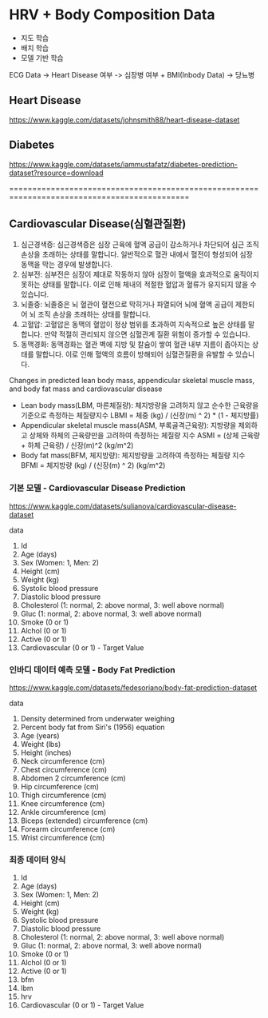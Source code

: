 # HRV + Body Composition Data

- 지도 학습
- 배치 학습
- 모델 기반 학습

ECG Data -> Heart Disease 여부 -> 심장병 여부 + BMI(Inbody Data) -> 당뇨병

## Heart Disease

https://www.kaggle.com/datasets/johnsmith88/heart-disease-dataset

## Diabetes

https://www.kaggle.com/datasets/iammustafatz/diabetes-prediction-dataset?resource=download

=============================================================================================

## Cardiovascular Disease(심혈관질환)

1. 심근경색증: 심근경색증은 심장 근육에 혈액 공급이 감소하거나 차단되어 심근 조직 손상을 초래하는 상태를 말합니다. 일반적으로 혈관 내에서 혈전이 형성되어 심장 동맥을 막는 경우에 발생합니다.
2. 심부전: 심부전은 심장이 제대로 작동하지 않아 심장이 혈액을 효과적으로 움직이지 못하는 상태를 말합니다. 이로 인해 체내의 적절한 혈압과 혈류가 유지되지 않을 수 있습니다.
3. 뇌졸중: 뇌졸중은 뇌 혈관이 혈전으로 막히거나 파열되어 뇌에 혈액 공급이 제한되어 뇌 조직 손상을 초래하는 상태를 말합니다.
4. 고혈압: 고혈압은 동맥의 혈압이 정상 범위를 초과하여 지속적으로 높은 상태를 말합니다. 만약 적절히 관리되지 않으면 심혈관계 질환 위험이 증가할 수 있습니다.
5. 동맥경화: 동맥경화는 혈관 벽에 지방 및 칼슘이 쌓여 혈관 내부 지름이 좁아지는 상태를 말합니다. 이로 인해 혈액의 흐름이 방해되어 심혈관질환을 유발할 수 있습니다.

Changes in predicted lean body mass, appendicular skeletal muscle mass, and body fat mass and cardiovascular disease

- Lean body mass(LBM, 마른체질량): 체지방량을 고려하지 않고 순수한 근육량을 기준으로 측정하는 체질량지수 LBMI = 체중 (kg) / (신장(m) ^ 2) * (1 - 체지방률)
- Appendicular skeletal muscle mass(ASM, 부록골격근육량): 지방량을 제외하고 상체와 하체의 근육량만을 고려하여 측정하는 체질량 지수 ASMI = (상체 근육량 + 하체 근육량) / 신장(m)^2 (kg/m^2)
- Body fat mass(BFM, 체지방량): 체지방량을 고려하여 측정하는 체질량 지수 BFMI = 체지방량 (kg) / (신장(m) ^ 2) (kg/m^2)

### 기본 모델 - Cardiovascular Disease Prediction

https://www.kaggle.com/datasets/sulianova/cardiovascular-disease-dataset

data

1. Id
2. Age (days)
3. Sex (Women: 1, Men: 2)
4. Height (cm)
5. Weight (kg)
6. Systolic blood pressure
7. Diastolic blood pressure
8. Cholesterol (1: normal, 2: above normal, 3: well above normal)
9. Gluc (1: normal, 2: above normal, 3: well above normal)
10. Smoke (0 or 1)
11. Alchol (0 or 1)
12. Active (0 or 1)
13. Cardiovascular (0 or 1) - Target Value

### 인바디 데이터 예측 모델 - Body Fat Prediction

https://www.kaggle.com/datasets/fedesoriano/body-fat-prediction-dataset

data

1. Density determined from underwater weighing
2. Percent body fat from Siri's (1956) equation
3. Age (years)
4. Weight (lbs)
5. Height (inches)
6. Neck circumference (cm)
7. Chest circumference (cm)
8. Abdomen 2 circumference (cm)
9. Hip circumference (cm)
10. Thigh circumference (cm)
11. Knee circumference (cm)
12. Ankle circumference (cm)
13. Biceps (extended) circumference (cm)
14. Forearm circumference (cm)
15. Wrist circumference (cm)

### 최종 데이터 양식

1. Id
2. Age (days)
3. Sex (Women: 1, Men: 2)
4. Height (cm)
5. Weight (kg)
6. Systolic blood pressure
7. Diastolic blood pressure
8. Cholesterol (1: normal, 2: above normal, 3: well above normal)
9. Gluc (1: normal, 2: above normal, 3: well above normal)
10. Smoke (0 or 1)
11. Alchol (0 or 1)
12. Active (0 or 1)
13. bfm
14. lbm
15. hrv
16. Cardiovascular (0 or 1) - Target Value
